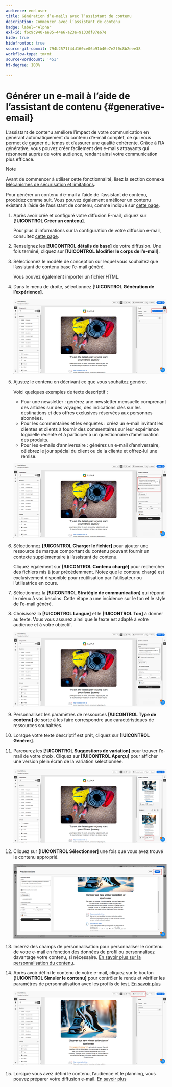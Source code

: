 ```yaml
---
audience: end-user
title: Génération d’e-mails avec l’assistant de contenu
description: Commencer avec l’assistant de contenu
badge: label="Alpha"
exl-id: f6c9c940-ae85-44e6-a23e-9133df87e67e
hide: true
hidefromtoc: true
source-git-commit: 794b2571f44d160ce06b91b46e7e2f0c8b2eee38
workflow-type: tm+mt
source-wordcount: '451'
ht-degree: 100%

---
```


# Générer un e-mail à l’aide de l’assistant de contenu {#generative-email}

L’assistant de contenu améliore l’impact de votre communication en générant automatiquement du contenu d’e-mail complet, ce qui vous permet de gagner du temps et d’assurer une qualité cohérente. Grâce à l’IA générative, vous pouvez créer facilement des e-mails attrayants qui résonnent auprès de votre audience, rendant ainsi votre communication plus efficace.

>[!NOTE]
>
>Avant de commencer à utiliser cette fonctionnalité, lisez la section connexe [Mécanismes de sécurisation et limitations](generative-gs.md#guardrails-and-limitations).


Pour générer un contenu d’e-mail à l’aide de l’assistant de contenu, procédez comme suit. Vous pouvez également améliorer un contenu existant à l’aide de l’assistant de contenu, comme indiqué sur [cette page](generative-content.md).

1. Après avoir créé et configuré votre diffusion E-mail, cliquez sur **[!UICONTROL Créer un contenu]**.

   Pour plus d’informations sur la configuration de votre diffusion e-mail, consultez [cette page](../content/create-email-content.md).

1. Renseignez les **[!UICONTROL détails de base]** de votre diffusion. Une fois terminé, cliquez sur **[!UICONTROL Modifier le corps de l’e-mail]**.

1. Sélectionnez le modèle de conception sur lequel vous souhaitez que l’assistant de contenu base l’e-mail généré.

   Vous pouvez également importer un fichier HTML.

1. Dans le menu de droite, sélectionnez **[!UICONTROL Génération de l’expérience]**.

   ![](assets/email-genai-1.png)

1. Ajustez le contenu en décrivant ce que vous souhaitez générer.

   Voici quelques exemples de texte descriptif :

   * Pour une newsletter : générez une newsletter mensuelle comprenant des articles sur des voyages, des indications clés sur les destinations et des offres exclusives réservées aux personnes abonnées.
   * Pour les commentaires et les enquêtes : créez un e-mail invitant les clientes et clients à fournir des commentaires sur leur expérience logicielle récente et à participer à un questionnaire d’amélioration des produits.
   * Pour les e-mails d’anniversaire : générez un e-mail d’anniversaire, célébrez le jour spécial du client ou de la cliente et offrez-lui une remise.

   ![](assets/email-genai-2.png)

1. Sélectionnez **[!UICONTROL Charger le fichier]** pour ajouter une ressource de marque comportant du contenu pouvant fournir un contexte supplémentaire à l’assistant de contenu.

   Cliquez également sur **[!UICONTROL Contenu chargé]** pour rechercher des fichiers mis à jour précédemment. Notez que le contenu chargé est exclusivement disponible pour réutilisation par l’utilisateur ou l’utilisatrice en cours.

1. Sélectionnez la **[!UICONTROL Stratégie de communication]** qui répond le mieux à vos besoins. Cette étape a une incidence sur le ton et le style de l’e-mail généré.

1. Choisissez la **[!UICONTROL Langue]** et le **[!UICONTROL Ton]** à donner au texte. Vous vous assurez ainsi que le texte est adapté à votre audience et à votre objectif.

   ![](assets/email-genai-3.png)

1. Personnalisez les paramètres de ressources **[!UICONTROL Type de contenu]** de sorte à les faire correspondre aux caractéristiques de ressources souhaitées.

1. Lorsque votre texte descriptif est prêt, cliquez sur **[!UICONTROL Générer]**.

1. Parcourez les **[!UICONTROL Suggestions de variation]** pour trouver l’e-mail de votre choix. Cliquez sur **[!UICONTROL Aperçu]** pour afficher une version plein écran de la variation sélectionnée.

   ![](assets/email-genai-4.png)

1. Cliquez sur **[!UICONTROL Sélectionner]** une fois que vous avez trouvé le contenu approprié.

   ![](assets/email-genai-5.png)

1. Insérez des champs de personnalisation pour personnaliser le contenu de votre e-mail en fonction des données de profil ou personnalisez davantage votre contenu, si nécessaire. [En savoir plus sur la personnalisation du contenu](../personalization/personalize.md).

1. Après avoir défini le contenu de votre e-mail, cliquez sur le bouton **[!UICONTROL Simuler le contenu]** pour contrôler le rendu et vérifier les paramètres de personnalisation avec les profils de test. [En savoir plus](../preview-test/preview-content.md)

   ![](assets/email-genai-6.png)

1. Lorsque vous avez défini le contenu, l’audience et le planning, vous pouvez préparer votre diffusion e-mail. [En savoir plus](../monitor/prepare-send.md)

